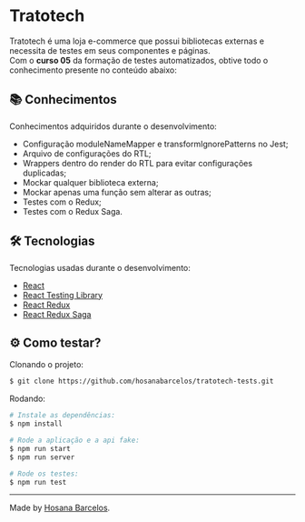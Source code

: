 <h1>
    Tratotech
</h1>

Tratotech é uma loja e-commerce que possui bibliotecas externas e necessita de testes em seus componentes e páginas. <br />
Com o **curso 05** da formação de testes automatizados, obtive todo o conhecimento presente no conteúdo abaixo:

 ## 📚 Conhecimentos

Conhecimentos adquiridos durante o desenvolvimento:
- Configuração moduleNameMapper e transformIgnorePatterns no Jest;
- Arquivo de configurações do RTL;
- Wrappers dentro do render do RTL para evitar configurações duplicadas;
- Mockar qualquer biblioteca externa;
- Mockar apenas uma função sem alterar as outras;
- Testes com o Redux;
- Testes com o Redux Saga.

  
 ## 🛠️ Tecnologias

Tecnologias usadas durante o desenvolvimento:

- [React](https://react.dev/)
- [React Testing Library](https://testing-library.com/docs/react-testing-library/intro/)
- [React Redux](https://react-redux.js.org/)
- [React Redux Saga](https://redux-saga.js.org/)

## ⚙️ Como testar?

Clonando o projeto:
```bash
$ git clone https://github.com/hosanabarcelos/tratotech-tests.git
```

Rodando:
``` bash
# Instale as dependências:
$ npm install

# Rode a aplicação e a api fake:
$ npm run start
$ npm run server

# Rode os testes:
$ npm run test

```
---

Made by [Hosana Barcelos](https://github.com/hosanabarcelos).
